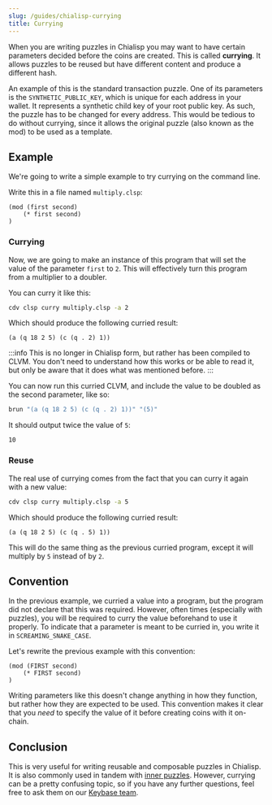 ```yaml
---
slug: /guides/chialisp-currying
title: Currying
---
```


When you are writing puzzles in Chialisp you may want to have certain parameters decided before the coins are created. This is called **currying**. It allows puzzles to be reused but have different content and produce a different hash.

An example of this is the standard transaction puzzle. One of its parameters is the `SYNTHETIC_PUBLIC_KEY`, which is unique for each address in your wallet. It represents a synthetic child key of your root public key. As such, the puzzle has to be changed for every address. This would be tedious to do without currying, since it allows the original puzzle (also known as the mod) to be used as a template.

## Example

We're going to write a simple example to try currying on the command line.

Write this in a file named `multiply.clsp`:

```chialisp title="multiply.clsp"
(mod (first second)
    (* first second)
)
```

### Currying

Now, we are going to make an instance of this program that will set the value of the parameter `first` to `2`. This will effectively turn this program from a multiplier to a doubler.

You can curry it like this:

```bash
cdv clsp curry multiply.clsp -a 2
```

Which should produce the following curried result:

```chialisp
(a (q 18 2 5) (c (q . 2) 1))
```

:::info
This is no longer in Chialisp form, but rather has been compiled to CLVM. You don't need to understand how this works or be able to read it, but only be aware that it does what was mentioned before.
:::

You can now run this curried CLVM, and include the value to be doubled as the second parameter, like so:

```bash
brun "(a (q 18 2 5) (c (q . 2) 1))" "(5)"
```

It should output twice the value of `5`:

```chialisp
10
```

### Reuse

The real use of currying comes from the fact that you can curry it again with a new value:

```bash
cdv clsp curry multiply.clsp -a 5
```

Which should produce the following curried result:

```chialisp
(a (q 18 2 5) (c (q . 5) 1))
```

This will do the same thing as the previous curried program, except it will multiply by `5` instead of by `2`.

## Convention

In the previous example, we curried a value into a program, but the program did not declare that this was required. However, often times (especially with puzzles), you will be required to curry the value beforehand to use it properly. To indicate that a parameter is meant to be curried in, you write it in `SCREAMING_SNAKE_CASE`.

Let's rewrite the previous example with this convention:

```chialisp title="multiply.clsp"
(mod (FIRST second)
    (* FIRST second)
)
```

Writing parameters like this doesn't change anything in how they function, but rather how they are expected to be used. This convention makes it clear that you _need_ to specify the value of it before creating coins with it on-chain.

## Conclusion

This is very useful for writing reusable and composable puzzles in Chialisp. It is also commonly used in tandem with [inner puzzles](/guides/chialisp-inner-puzzles). However, currying can be a pretty confusing topic, so if you have any further questions, feel free to ask them on our [Keybase team](https://keybase.io/team/chia_network.public).
